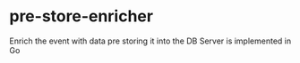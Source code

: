 # pre-store-enricher
Enrich the event with data pre storing it into the DB
Server is implemented in Go
